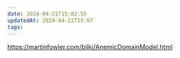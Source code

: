 ```yaml
---
date: 2024-04-21T15:02:55
updatedAt: 2024-04-21T15:07
tags: 
---
```

https://martinfowler.com/bliki/AnemicDomainModel.html